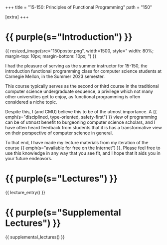 +++
title = "15-150: Principles of Functional Programming"
path = "150"

[extra]
+++

# {{ purple(s="Introduction") }}

<div class="figure">
{{ resized_image(src="150poster.png",
        width=1500,
         style="
           width: 80%;
           margin-top: 10px;
           margin-bottom: 10px;
         ") }}
  <!-- <a>Poster for the course overall</a> -->
</div>

I had the pleasure of serving as the summer instructor for 15-150, the introduction
functional programming class for computer science students at Carnegie Mellon, in
the Summer 2023 semester.

This course typically serves as the second or third course in the traditional
computer science undergraduate sequence, a privilege which not many other universities
get to enjoy, as functional programming is often considered a niche topic.

Despite this, I (and CMU) believe this to be of the utmost importance. A {{ emph(s="disciplined,
type-oriented, safety-first") }} view of programming can be of utmost benefit to burgeoning
computer science scholars, and I have often heard feedback from students that it is has
a transformative view on their perspective of computer science in general.

To that end, I have made my lecture materials from my iteration of the course {{ emph(s="available
for free on the Internet") }}. Please feel free to use this knowledge in any way that you see
fit, and I hope that it aids you in your future endeavors.

# {{ purple(s="Lectures") }}

<div class="with-bottom-spacing">
  {{ lecture_entry() }}
</div>

# {{ purple(s="Supplemental Lectures") }}

{{ supplemental_lectures() }}
